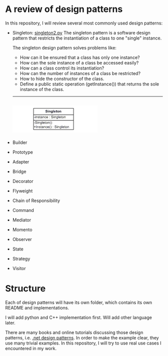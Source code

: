 # A review of design patterns

In this repository, I will review several most commonly used design patterns:
- Singleton: [singleton2.py](singleton/singleton2.py)
  The singleton pattern is a software design pattern that restricts the instantiation of a class to one "single" instance.
  
  The singleton design pattern solves problems like:
  - How can it be ensured that a class has only one instance?
  - How can the sole instance of a class be accessed easily?
  - How can a class control its instantiation?
  - How can the number of instances of a class be restricted?
  - How to hide the constructor of the class.
  - Define a public static operation (getInstance()) that returns the sole instance of the class.
  
  ----
  ![Singleton](singleton/singleton.gif?raw=true "Singleton Pattern")
  ----
- Builder
- Prototype
- Adapter
- Bridge
- Decorator
- Flyweight
- Chain of Responsibility
- Command
- Mediator
- Momento
- Observer
- State
- Strategy
- Visitor

# Structure

Each of design patterns will have its own folder, which contains its own README and implementations.

I will add python and C++ implementation first. Will add other language later.

There are many books and online tutorials discussing those design patterns, i.e. [.net design patterns](https://www.dofactory.com/net/design-patterns). In order to make the example clear, they use many trivial examples. In this repository, I will try to use real use cases I encountered in my work. 
